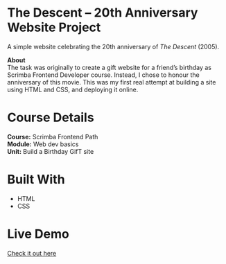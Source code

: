 # The Descent – 20th Anniversary Website Project  

A simple website celebrating the 20th anniversary of *The Descent* (2005). 
  
**About**  
The task was originally to create a gift website for a friend’s birthday as Scrimba Frontend Developer course. Instead, I chose to honour the anniversary of this movie. This was my first real attempt at building a site using HTML and CSS, and deploying it online.  
  
# Course Details
**Course:** Scrimba Frontend Path  
**Module:** Web dev basics  
**Unit:** Build a Birthday GifT site  
  
# Built With  
- HTML  
- CSS  

# Live Demo
[Check it out here](https://creative-sprite-64b233.netlify.app/)  
